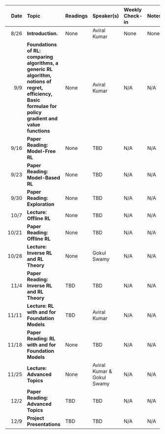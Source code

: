 
| Date | Topic | Readings |Speaker(s) | Weekly Check-in | Notes |
| ---: | :--- | :--- | :--- | :--- | --- |
|  8/26 | **Introduction.** | None | Aviral Kumar  | None | None |
|  9/9 | **Foundations of RL: comparing algorithms, a generic RL algorithm, notions of regret, efficiency, Basic formulae for policy gradient and value functions**| None | Aviral Kumar | N/A | N/A |
|  9/16 | **Paper Reading: Model-Free RL**| None | TBD | N/A | N/A |
|  9/23 | **Paper Reading: Model-Based RL**| None | TBD | N/A | N/A |
|  9/30 | **Paper Reading: Exploration**| None | TBD | N/A | N/A |
|  10/7 | **Lecture: Offline RL**| None | TBD | N/A | N/A |
|  10/21 | **Paper Reading: Offline RL**| None | TBD | N/A | N/A |
|  10/28 | **Lecture: Inverse RL and RL Theory**| None | Gokul Swamy | N/A | N/A |
|  11/4 | **Paper Reading: Inverse RL and RL Theory**| TBD | TBD | N/A | N/A |
|  11/11 | **Lecture: RL with and for Foundation Models**| TBD | Aviral Kumar | N/A | N/A |
|  11/18 | **Paper Reading: RL with and for Foundation Models**| None | TBD | N/A | N/A |
|  11/25 | **Lecture: Advanced Topics**| None | Aviral Kumar \& Gokul Swamy | N/A | N/A |
|  12/2 | **Paper Reading: Advanced Topics**| TBD | TBD | N/A | N/A |
|  12/9 | **Project Presentations**| TBD | TBD | N/A | N/A |
